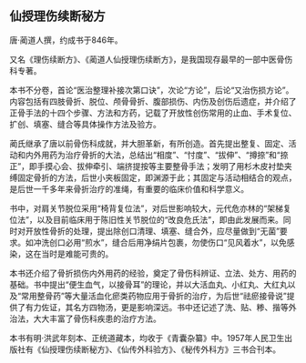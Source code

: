 ## 仙授理伤续断秘方

唐·蔺道人撰，约成书于846年。

又名《理伤续断方》、《蔺道人仙授理伤续断方》，是我国现存最早的一部中医骨伤科专著。

本书不分卷，首论“医治整理补接次第口诀”，次论“方论”，后论“又治伤损方论”。内容包括有四肢骨折、脱位、颅骨骨折、腹部损伤、内伤及创伤后遗症，并介绍了正骨手法的十四个步骤、方法和方药，记载了开放性创伤常用的止血、手术复位、扩创、填塞、缝合等具体操作方法及验方。

蔺氏继承了唐以前骨伤科成就，并大胆革新，有所创造。首先提出整复、固定、活动和内外用药为治疗骨折的大法，总结出“相度”、“忖度”、“拔伸”、“撙捺”和“捺正”，即手摸心会、拔伸牵引、端挤提按等主要整骨手法；发明了用杉木皮衬垫夹缚固定骨折的方法，后世小夹板固定，即渊源于此；其固定与活动相结合的观点，是后世一千多年来骨折治疗的准绳，有重要的临床价值和科学意义。

书中，对肩关节脱位采用“椅背复位法”，对后世影响较大，元代危亦林的“架梯复位法”，以及目前临床用于陈旧性关节脱位的“改良危氏法”，即由此发展而来。同时对开放性骨折的处理，提出除创口清理、填塞、缝合外，应尽量做到“无菌”要求。如冲洗创口必用“煎水”，缝合后用净绢片包裹，勿使伤口“见风着水”，以免感染，这在当时是难能可贵的。

本书还介绍了骨折损伤内外用药的经验，奠定了骨伤科辨证、立法、处方、用药的基础。书中提出“便生血气，以接骨耳”的理论，并以大活血丸、小红丸、大红丸以及“常用整骨药”等大量活血化瘀类药物应用于骨折的治疗，为后世“祛瘀接骨说”提供了有力佐证，其名方四物汤，更是影响深远。书中还记述了洗、贴、糁、揩等外治法，大大丰富了骨伤科疾患的治疗方法。

本书有明·洪武年刻本、正统道藏本，均收于《青囊杂纂》中。1957年人民卫生出版社有《仙授理伤续断秘方》、《仙传外科验方》、《秘传外科方》三书合刊本。
